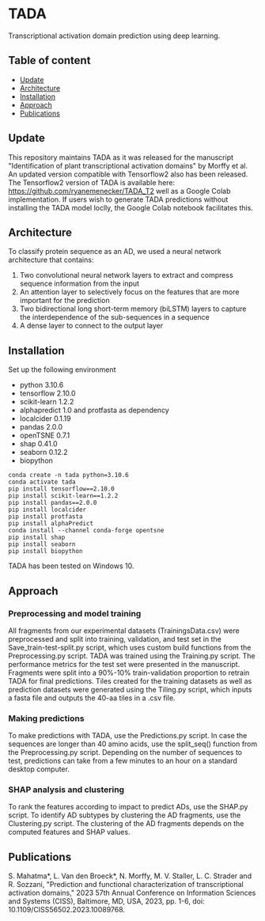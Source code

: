 # TADA
Transcriptional activation domain prediction using deep learning.

## Table of content
* [Update](#Update)
* [Architecture](#Architecture)
* [Installation](#Installation)
* [Approach](#Approach)
* [Publications](#Publications)

## Update
This repository maintains TADA as it was released for the manuscript "Identification of plant transcriptional activation domains" by Morffy et al. An updated version compatible with Tensorflow2 also has been released. The Tensorflow2 version of TADA is available here: https://github.com/ryanemenecker/TADA_T2 well as a Google Colab implementation. If users wish to generate TADA predictions without installing the TADA model loclly, the Google Colab notebook facilitates this.

## Architecture
To classify protein sequence as an AD, we used a neural network architecture that contains: 
1. Two convolutional neural network layers to extract and compress sequence information from the input
2. An attention layer to selectively focus on the features that are more important for the prediction
3. Two bidirectional long short-term memory (biLSTM) layers to capture the interdependence of the sub-sequences in a sequence
4. A dense layer to connect to the output layer


## Installation

Set up the following environment
* python 3.10.6
* tensorflow 2.10.0
* scikit-learn 1.2.2
* alphapredict 1.0 and protfasta as dependency
* localcider 0.1.19
* pandas 2.0.0
* openTSNE 0.7.1
* shap 0.41.0
* seaborn 0.12.2
* biopython

```
conda create -n tada python=3.10.6
conda activate tada
pip install tensorflow==2.10.0
pip install scikit-learn==1.2.2
pip install pandas==2.0.0
pip install localcider
pip install protfasta
pip install alphaPredict
conda install --channel conda-forge opentsne
pip install shap
pip install seaborn
pip install biopython
```

TADA has been tested on Windows 10.

## Approach
### Preprocessing and model training
All fragments from our experimental datasets (TrainingsData.csv) were preprocessed and split into training, validation, and test set in the Save_train-test-split.py script, which uses custom build functions from the Preprocessing.py script. TADA was trained using the Training.py script. The performance metrics for the test set were presented in the manuscript. Fragments were split into a 90%-10% train-validation proportion to retrain TADA for final predictions. Tiles created for the training datasets as well as prediction datasets were generated using the Tiling.py script, which inputs a fasta file and outputs the 40-aa tiles in a .csv file.

### Making predictions
To make predictions with TADA, use the Predictions.py script. In case the sequences are longer than 40 amino acids, use the split_seq() function from the Preprocessing.py script. Depending on the number of sequences to test, predictions can take from a few minutes to an hour on a standard desktop computer.

### SHAP analysis and clustering
To rank the features according to impact to predict ADs, use the SHAP.py script. To identify AD subtypes by clustering the AD fragments, use the Clustering.py script. The clustering of the AD fragments depends on the computed features and SHAP values. 

## Publications
S. Mahatma*, L. Van den Broeck*, N. Morffy, M. V. Staller, L. C. Strader and R. Sozzani, "Prediction and functional characterization of transcriptional activation domains," 2023 57th Annual Conference on Information Sciences and Systems (CISS), Baltimore, MD, USA, 2023, pp. 1-6, doi: 10.1109/CISS56502.2023.10089768.

